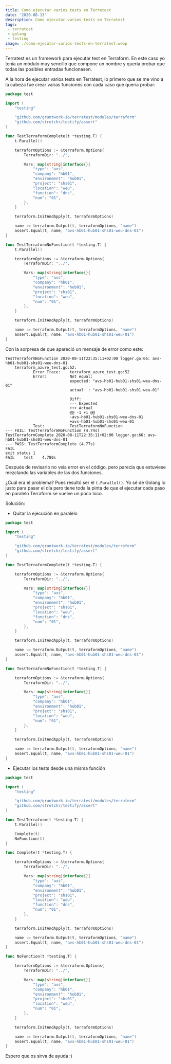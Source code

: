 ```yaml
---
title: Como ejecutar varios tests en Terratest
date: '2020-08-13'
description: Como ejecutar varios tests en Terratest
tags:
 - terratest
 - golang
 - testing
image: ./como-ejecutar-varios-tests-en-terratest.webp
---
```


Terratest es un framework para ejecutar test en Terraform. En este caso yo tenía un módulo muy sencillo que compone un nombre y quería probar que todas las posibles entradas funcionasen.

A la hora de ejecutar varios tests en Terratest, lo primero que se me vino a la cabeza fue crear varias funciones con cada caso que quería probar:

```go
package test

import (
	"testing"

	"github.com/gruntwork-io/terratest/modules/terraform"
	"github.com/stretchr/testify/assert"
)

func TestTerraformComplete(t *testing.T) {
	t.Parallel()

	terraformOptions := &terraform.Options{
		TerraformDir: "../",

		Vars: map[string]interface{}{
			"type": "avs",
			"company": "hb01",
			"environment": "hub01",
			"project": "shs01",
			"location": "weu",
			"function": "dns",
			"num": "01",
		},
	}

	terraform.InitAndApply(t, terraformOptions)

	name := terraform.Output(t, terraformOptions, "name")
	assert.Equal(t, name, "avs-hb01-hub01-shs01-weu-dns-01")
}

func TestTerraformNoFunction(t *testing.T) {
	t.Parallel()

	terraformOptions := &terraform.Options{
		TerraformDir: "../",

		Vars: map[string]interface{}{
			"type": "avs",
			"company": "hb01",
			"environment": "hub01",
			"project": "shs01",
			"location": "weu",
			"num": "01",
		},
	}

	terraform.InitAndApply(t, terraformOptions)

	name := terraform.Output(t, terraformOptions, "name")
	assert.Equal(t, name, "avs-hb01-hub01-shs01-weu-01")
}
```

Con la sorpresa de que apareció un mensaje de error como este:

```
TestTerraformNoFunction 2020-08-11T22:35:11+02:00 logger.go:66: avs-hb01-hub01-shs01-weu-dns-01
    terraform_azure_test.go:52:
        	Error Trace:	terraform_azure_test.go:52
        	Error:      	Not equal:
        	            	expected: "avs-hb01-hub01-shs01-weu-dns-01"
        	            	actual  : "avs-hb01-hub01-shs01-weu-01"

        	            	Diff:
        	            	--- Expected
        	            	+++ Actual
        	            	@@ -1 +1 @@
        	            	-avs-hb01-hub01-shs01-weu-dns-01
        	            	+avs-hb01-hub01-shs01-weu-01
        	Test:       	TestTerraformNoFunction
--- FAIL: TestTerraformNoFunction (4.74s)
TestTerraformComplete 2020-08-11T22:35:11+02:00 logger.go:66: avs-hb01-hub01-shs01-weu-dns-01
--- PASS: TestTerraformComplete (4.77s)
FAIL
exit status 1
FAIL	test	4.780s
```

Después de revisarlo no veía error en el código, pero parecía que estuviese mezclando las variables de las dos funciones.

¿Cuál era el problema? Pues resultó ser el `t.Parallel()`. Yo sé de Golang lo justo para pasar el día pero tiene toda la pinta de que el ejecutar cada paso en paralelo Terraform se vuelve un poco loco.

Solución:

- Quitar la ejecución en paralelo

```go
package test

import (
	"testing"

	"github.com/gruntwork-io/terratest/modules/terraform"
	"github.com/stretchr/testify/assert"
)

func TestTerraformComplete(t *testing.T) {

	terraformOptions := &terraform.Options{
		TerraformDir: "../",

		Vars: map[string]interface{}{
			"type": "avs",
			"company": "hb01",
			"environment": "hub01",
			"project": "shs01",
			"location": "weu",
			"function": "dns",
			"num": "01",
		},
	}

	terraform.InitAndApply(t, terraformOptions)

	name := terraform.Output(t, terraformOptions, "name")
	assert.Equal(t, name, "avs-hb01-hub01-shs01-weu-dns-01")
}

func TestTerraformNoFunction(t *testing.T) {

	terraformOptions := &terraform.Options{
		TerraformDir: "../",

		Vars: map[string]interface{}{
			"type": "avs",
			"company": "hb01",
			"environment": "hub01",
			"project": "shs01",
			"location": "weu",
			"num": "01",
		},
	}

	terraform.InitAndApply(t, terraformOptions)

	name := terraform.Output(t, terraformOptions, "name")
	assert.Equal(t, name, "avs-hb01-hub01-shs01-weu-01")
}
```

- Ejecutar los tests desde una misma función

```go
package test

import (
	"testing"

	"github.com/gruntwork-io/terratest/modules/terraform"
	"github.com/stretchr/testify/assert"
)

func TestTerraform(t *testing.T) {
	t.Parallel()

	Complete(t)
	NoFunction(t)
}

func Complete(t *testing.T) {

	terraformOptions := &terraform.Options{
		TerraformDir: "../",

		Vars: map[string]interface{}{
			"type": "avs",
			"company": "hb01",
			"environment": "hub01",
			"project": "shs01",
			"location": "weu",
			"function": "dns",
			"num": "01",
		},
	}

	terraform.InitAndApply(t, terraformOptions)

	name := terraform.Output(t, terraformOptions, "name")
	assert.Equal(t, name, "avs-hb01-hub01-shs01-weu-dns-01")
}

func NoFunction(t *testing.T) {

	terraformOptions := &terraform.Options{
		TerraformDir: "../",

		Vars: map[string]interface{}{
			"type": "avs",
			"company": "hb01",
			"environment": "hub01",
			"project": "shs01",
			"location": "weu",
			"num": "01",
		},
	}

	terraform.InitAndApply(t, terraformOptions)

	name := terraform.Output(t, terraformOptions, "name")
	assert.Equal(t, name, "avs-hb01-hub01-shs01-weu-01")
}
```

Espero que os sirva de ayuda :)

